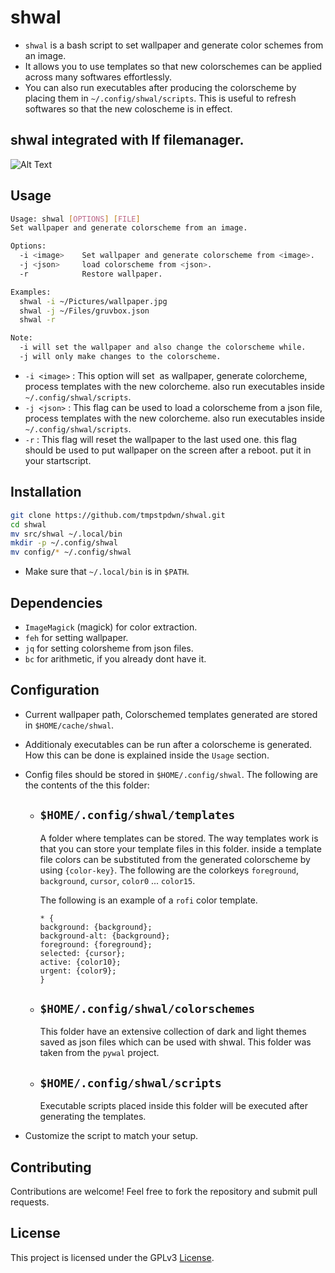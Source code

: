 # shwal

- `shwal` is a bash script to set wallpaper and generate color schemes from an image.
- It allows you to use templates so that new colorschemes can be applied across many softwares effortlessly.
- You can also run executables after producing the colorscheme by placing them in `~/.config/shwal/scripts`.
  This is useful to refresh softwares so that the new coloscheme is in effect.

## shwal integrated with lf filemanager.

![Alt Text](https://s10.gifyu.com/images/SfDyQ.gif)
  
## Usage

```sh
Usage: shwal [OPTIONS] [FILE]
Set wallpaper and generate colorscheme from an image.

Options:
  -i <image>    Set wallpaper and generate colorscheme from <image>.
  -j <json>     load colorscheme from <json>.
  -r            Restore wallpaper.

Examples:
  shwal -i ~/Pictures/wallpaper.jpg
  shwal -j ~/Files/gruvbox.json
  shwal -r

Note:
  -i will set the wallpaper and also change the colorscheme while.
  -j will only make changes to the colorscheme.
```
- `-i <image>`  : This option will set <image> as wallpaper, generate colorcheme, process templates with the new colorcheme.
                  also run executables inside `~/.config/shwal/scripts`.
- `-j <json>`   : This flag can be used to load a colorscheme from a json file, process templates with the new colorcheme. also 
                  run executables inside `~/.config/shwal/scripts`.
- `-r`          : This flag will reset the wallpaper to the last used one. this flag should be used to put wallpaper
                  on the screen after a reboot. put it in your startscript.

## Installation

```bash
git clone https://github.com/tmpstpdwn/shwal.git
cd shwal
mv src/shwal ~/.local/bin
mkdir -p ~/.config/shwal
mv config/* ~/.config/shwal
```

- Make sure that `~/.local/bin` is in `$PATH`.

## Dependencies

- `ImageMagick` (magick) for color extraction.
- `feh` for setting wallpaper.
- `jq` for setting colorsheme from json files. 
- `bc` for arithmetic, if you already dont have it.

## Configuration

- Current wallpaper path, Colorschemed templates generated are stored in `$HOME/cache/shwal`.
- Additionaly executables can be run after a colorscheme is generated. How this can be done is 
  explained inside the `Usage` section.
- Config files should be stored in `$HOME/.config/shwal`.
  The following are the contents of the this folder:

  - ## `$HOME/.config/shwal/templates`
    A folder where templates can be stored.
    The way templates work is that you can store your template files in this folder. inside a template file
    colors can be substituted from the generated colorscheme by using `{color-key}`.
    The following are the colorkeys
    `foreground`, `background`, `cursor`, `color0` ... `color15`.

    The following is an example of a `rofi` color template.

    ```
    * {
    background: {background};
    background-alt: {background};
    foreground: {foreground};
    selected: {cursor};
    active: {color10};
    urgent: {color9};
    }
    ```
    
  - ## `$HOME/.config/shwal/colorschemes`
    This folder have an extensive collection of dark and light themes saved as json files which can be used with shwal. This folder was taken from the `pywal` project.
    
  - ## `$HOME/.config/shwal/scripts`
    Executable scripts placed inside this folder will be executed after generating the templates.

- Customize the script to match your setup.

## Contributing

Contributions are welcome! Feel free to fork the repository and submit pull requests.

## License

This project is licensed under the GPLv3 [License](LICENSE).

